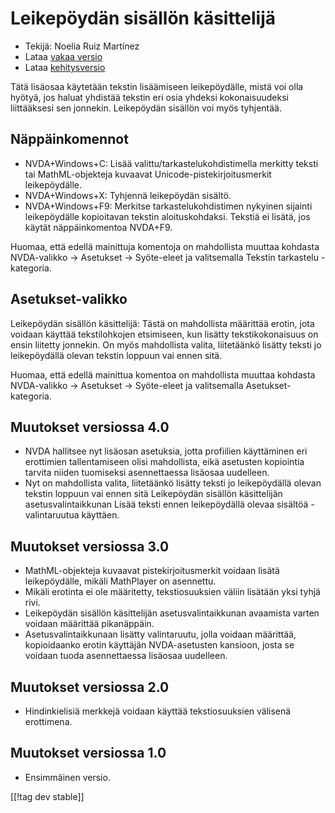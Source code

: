 # Leikepöydän sisällön käsittelijä #
*   Tekijä: Noelia Ruiz Martínez
*   Lataa [vakaa versio][1]
*   Lataa [kehitysversio][2]

Tätä lisäosaa käytetään tekstin lisäämiseen leikepöydälle, mistä voi olla
hyötyä, jos haluat yhdistää tekstin eri osia yhdeksi kokonaisuudeksi
liittääksesi sen jonnekin.  Leikepöydän sisällön voi myös tyhjentää.

## Näppäinkomennot ##
*   NVDA+Windows+C: Lisää valittu/tarkastelukohdistimella merkitty teksti
    tai MathML-objekteja kuvaavat Unicode-pistekirjoitusmerkit
    leikepöydälle.
*   NVDA+Windows+X: Tyhjennä leikepöydän sisältö.
*   NVDA+Windows+F9: Merkitse tarkastelukohdistimen nykyinen sijainti
    leikepöydälle kopioitavan tekstin aloituskohdaksi.  Tekstiä ei lisätä,
    jos käytät näppäinkomentoa NVDA+F9.

Huomaa, että edellä mainittuja komentoja on mahdollista muuttaa kohdasta
NVDA-valikko -> Asetukset -> Syöte-eleet ja valitsemalla Tekstin tarkastelu
-kategoria.

## Asetukset-valikko ##
Leikepöydän sisällön käsittelijä: Tästä on mahdollista määrittää erotin, jota voidaan käyttää tekstilohkojen etsimiseen, kun lisätty tekstikokonaisuus on ensin liitetty jonnekin.
On myös mahdollista valita, liitetäänkö lisätty teksti jo leikepöydällä olevan tekstin loppuun vai ennen sitä.

Huomaa, että edellä mainittua komentoa on mahdollista muuttaa kohdasta
NVDA-valikko -> Asetukset -> Syöte-eleet ja valitsemalla
Asetukset-kategoria.

## Muutokset versiossa 4.0 ##
*   NVDA hallitsee nyt lisäosan asetuksia, jotta profiilien käyttäminen eri
    erottimien tallentamiseen olisi mahdollista, eikä asetusten kopiointia
    tarvita niiden tuomiseksi asennettaessa lisäosaa uudelleen.
*   Nyt on mahdollista valita, liitetäänkö lisätty teksti jo leikepöydällä
    olevan tekstin loppuun vai ennen sitä Leikepöydän sisällön käsittelijän
    asetusvalintaikkunan Lisää teksti ennen leikepöydällä olevaa sisältöä
    -valintaruutua käyttäen.

## Muutokset versiossa 3.0 ##
*   MathML-objekteja kuvaavat pistekirjoitusmerkit voidaan lisätä
    leikepöydälle, mikäli MathPlayer on asennettu.
*   Mikäli erotinta ei ole määritetty, tekstiosuuksien väliin lisätään yksi
    tyhjä rivi.
*   Leikepöydän sisällön käsittelijän asetusvalintaikkunan avaamista varten
    voidaan määrittää pikanäppäin.
*   Asetusvalintaikkunaan lisätty valintaruutu, jolla voidaan määrittää,
    kopioidaanko erotin käyttäjän NVDA-asetusten kansioon, josta se voidaan
    tuoda asennettaessa lisäosaa uudelleen.

## Muutokset versiossa 2.0 ##
*   Hindinkielisiä merkkejä voidaan käyttää tekstiosuuksien välisenä
    erottimena.

## Muutokset versiossa 1.0 ##
*   Ensimmäinen versio.

[[!tag dev stable]]

[1]: http://addons.nvda-project.org/files/get.php?file=ccd

[2]: http://addons.nvda-project.org/files/get.php?file=ccd-dev

